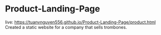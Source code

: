 # Product-Landing-Page
live: https://tuanvnguyen556.github.io/Product-Landing-Page/product.html
Created a static website for a company that sells trombones.
